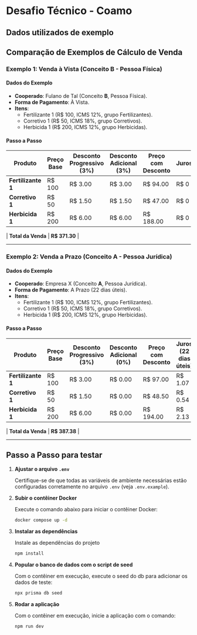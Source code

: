 # Desafio Técnico - Coamo

## Dados utilizados de exemplo

## Comparação de Exemplos de Cálculo de Venda

### Exemplo 1: Venda à Vista (Conceito B - Pessoa Física)

#### Dados do Exemplo

- **Cooperado**: Fulano de Tal (Conceito **B**, Pessoa Física).
- **Forma de Pagamento**: À Vista.
- **Itens**:
  - Fertilizante 1 (R$ 100, ICMS 12%, grupo Fertilizantes).
  - Corretivo 1 (R$ 50, ICMS 18%, grupo Corretivos).
  - Herbicida 1 (R$ 200, ICMS 12%, grupo Herbicidas).

#### Passo a Passo

| Produto            | Preço Base | Desconto Progressivo (3%) | Desconto Adicional (3%) | Preço com Desconto | Juros | ICMS (%) | ICMS     | Preço Final |
| ------------------ | ---------- | ------------------------- | ----------------------- | ------------------ | ----- | -------- | -------- | ----------- |
| **Fertilizante 1** | R$ 100     | R$ 3.00                   | R$ 3.00                 | R$ 94.00           | R$ 0  | 12%      | R$ 11.28 | R$ 105.28   |
| **Corretivo 1**    | R$ 50      | R$ 1.50                   | R$ 1.50                 | R$ 47.00           | R$ 0  | 18%      | R$ 8.46  | R$ 55.46    |
| **Herbicida 1**    | R$ 200     | R$ 6.00                   | R$ 6.00                 | R$ 188.00          | R$ 0  | 12%      | R$ 22.56 | R$ 210.56   |

| **Total da Venda** | **R$ 371.30** |

---

### Exemplo 2: Venda a Prazo (Conceito A - Pessoa Jurídica)

#### Dados do Exemplo

- **Cooperado**: Empresa X (Conceito **A**, Pessoa Jurídica).
- **Forma de Pagamento**: A Prazo (22 dias úteis).
- **Itens**:
  - Fertilizante 1 (R$ 100, ICMS 12%, grupo Fertilizantes).
  - Corretivo 1 (R$ 50, ICMS 18%, grupo Corretivos).
  - Herbicida 1 (R$ 200, ICMS 12%, grupo Herbicidas).

#### Passo a Passo

| Produto            | Preço Base | Desconto Progressivo (3%) | Desconto Adicional (0%) | Preço com Desconto | Juros (22 dias úteis) | ICMS (%) | ICMS     | Preço Final |
| ------------------ | ---------- | ------------------------- | ----------------------- | ------------------ | --------------------- | -------- | -------- | ----------- |
| **Fertilizante 1** | R$ 100     | R$ 3.00                   | R$ 0.00                 | R$ 97.00           | R$ 1.07               | 12%      | R$ 11.77 | R$ 109.84   |
| **Corretivo 1**    | R$ 50      | R$ 1.50                   | R$ 0.00                 | R$ 48.50           | R$ 0.54               | 18%      | R$ 8.83  | R$ 57.87    |
| **Herbicida 1**    | R$ 200     | R$ 6.00                   | R$ 0.00                 | R$ 194.00          | R$ 2.13               | 12%      | R$ 23.54 | R$ 219.67   |

| **Total da Venda** | **R$ 387.38** |

---

## Passo a Passo para testar

1. **Ajustar o arquivo `.env`**

   Certifique-se de que todas as variáveis de ambiente necessárias estão configuradas corretamente no arquivo `.env` (veja `.env.example`).

2. **Subir o contêiner Docker**

   Execute o comando abaixo para iniciar o contêiner Docker:

   ```bash
   docker compose up -d
   ```

3. **Instalar as dependências**

   Instale as dependências do projeto

   ```bash
   npm install
   ```
4. **Popular o banco de dados com o script de seed**

   Com o contêiner em execução, execute o seed do db para adicionar os dados de teste:

   ```bash
   npx prisma db seed
   ```

5. **Rodar a aplicação**

   Com o contêiner em execução, inicie a aplicação com o comando:

   ```bash
   npm run dev
   ```
